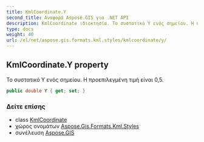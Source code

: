 ```yaml
---
title: KmlCoordinate.Y
second_title: Αναφορά Aspose.GIS για .NET API
description: KmlCoordinate ιδιοκτησία. Το συστατικό Υ ενός σημείου. Η προεπιλεγμένη τιμή είναι 05.
type: docs
weight: 40
url: /el/net/aspose.gis.formats.kml.styles/kmlcoordinate/y/
---
```

## KmlCoordinate.Y property

Το συστατικό Υ ενός σημείου. Η προεπιλεγμένη τιμή είναι 0,5.

```csharp
public double Y { get; set; }
```

### Δείτε επίσης

* class [KmlCoordinate](../)
* χώρος ονομάτων [Aspose.Gis.Formats.Kml.Styles](../../kmlcoordinate/)
* συνέλευση [Aspose.GIS](../../../)


